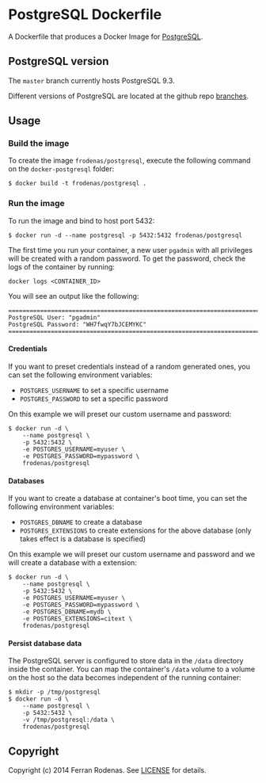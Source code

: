 # PostgreSQL Dockerfile

A Dockerfile that produces a Docker Image for [PostgreSQL](http://www.postgresql.org/).

## PostgreSQL version

The `master` branch currently hosts PostgreSQL 9.3.

Different versions of PostgreSQL are located at the github repo [branches](https://github.com/frodenas/docker-postgresql/branches).

## Usage

### Build the image

To create the image `frodenas/postgresql`, execute the following command on the `docker-postgresql` folder:

```
$ docker build -t frodenas/postgresql .
```

### Run the image

To run the image and bind to host port 5432:

```
$ docker run -d --name postgresql -p 5432:5432 frodenas/postgresql
```

The first time you run your container, a new user `pgadmin` with all privileges will be created with a random password.
To get the password, check the logs of the container by running:

```
docker logs <CONTAINER_ID>
```

You will see an output like the following:

```
========================================================================
PostgreSQL User: "pgadmin"
PostgreSQL Password: "WH7fwqY7bJCEMYKC"
========================================================================
```

#### Credentials

If you want to preset credentials instead of a random generated ones, you can set the following environment
variables:

* `POSTGRES_USERNAME` to set a specific username
* `POSTGRES_PASSWORD` to set a specific password

On this example we will preset our custom username and password:

```
$ docker run -d \
    --name postgresql \
    -p 5432:5432 \
    -e POSTGRES_USERNAME=myuser \
    -e POSTGRES_PASSWORD=mypassword \
    frodenas/postgresql
```

#### Databases

If you want to create a database at container's boot time, you can set the following environment variables:

* `POSTGRES_DBNAME` to create a database
* `POSTGRES_EXTENSIONS` to create extensions for the above database (only takes effect is a database is specified)

On this example we will preset our custom username and password and we will create a database with a extension:

```
$ docker run -d \
    --name postgresql \
    -p 5432:5432 \
    -e POSTGRES_USERNAME=myuser \
    -e POSTGRES_PASSWORD=mypassword \
    -e POSTGRES_DBNAME=mydb \
    -e POSTGRES_EXTENSIONS=citext \
    frodenas/postgresql
```

#### Persist database data

The PostgreSQL server is configured to store data in the `/data` directory inside the container. You can map the
container's `/data` volume to a volume on the host so the data becomes independent of the running container:

```
$ mkdir -p /tmp/postgresql
$ docker run -d \
    --name postgresql \
    -p 5432:5432 \
    -v /tmp/postgresql:/data \
    frodenas/postgresql
```

## Copyright

Copyright (c) 2014 Ferran Rodenas. See [LICENSE](https://github.com/frodenas/docker-postgresql/blob/master/LICENSE) for details.
